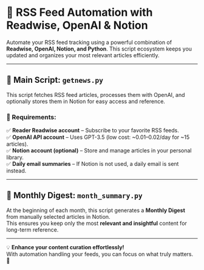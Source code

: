# 📰 RSS Feed Automation with Readwise, OpenAI & Notion

Automate your RSS feed tracking using a powerful combination of **Readwise, OpenAI, Notion, and Python**. This script ecosystem keeps you updated and organizes your most relevant articles efficiently.

---

## 🚀 Main Script: `getnews.py`

This script fetches RSS feed articles, processes them with OpenAI, and optionally stores them in Notion for easy access and reference.

### 🔧 Requirements:
✅ **Reader Readwise account** – Subscribe to your favorite RSS feeds.  
✅ **OpenAI API account** – Uses GPT-3.5 (low cost: ~$0.01–$0.02/day for ~15 articles).  
✅ **Notion account (optional)** – Store and manage articles in your personal library.  
✅ **Daily email summaries** – If Notion is not used, a daily email is sent instead.  

---

## 📅 Monthly Digest: `month_summary.py`

At the beginning of each month, this script generates a **Monthly Digest** from manually selected articles in Notion.  
This ensures you keep only the most **relevant and insightful** content for long-term reference.

---

💡 **Enhance your content curation effortlessly!**  
With automation handling your feeds, you can focus on what truly matters. 🚀
